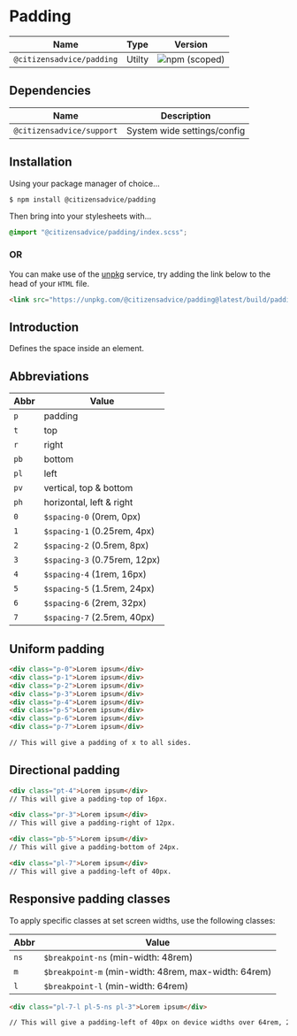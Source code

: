 # Padding

| Name                      | Type   | Version                                                                   |
|---------------------------|--------|---------------------------------------------------------------------------|
| `@citizensadvice/padding` | Utilty | ![npm (scoped)](https://img.shields.io/npm/v/@citizensadvice/padding.svg) |

## Dependencies

| Name                      | Description                 |
|---------------------------|-----------------------------|
| `@citizensadvice/support` | System wide settings/config |

## Installation

Using your package manager of choice...

```shell
$ npm install @citizensadvice/padding
```
Then bring into your stylesheets with...

```scss
@import "@citizensadvice/padding/index.scss";
```

### OR

You can make use of the [unpkg](https://unpkg.com) service, try adding the link below to the head of your `HTML` file.

```html
<link src="https://unpkg.com/@citizensadvice/padding@latest/build/padding.css" />
```

## Introduction

Defines the space inside an element.

## Abbreviations

| Abbr | Value                        |
|------|------------------------------|
| `p`  | padding                      |
| `t`  | top                          |
| `r`  | right                        |
| `pb` | bottom                       |
| `pl` | left                         |
| `pv` | vertical, top & bottom       |
| `ph` | horizontal, left & right     |
| `0`  | `$spacing-0` (0rem, 0px)     |
| `1`  | `$spacing-1` (0.25rem, 4px)  |
| `2`  | `$spacing-2` (0.5rem, 8px)   |
| `3`  | `$spacing-3` (0.75rem, 12px) |
| `4`  | `$spacing-4` (1rem, 16px)    |
| `5`  | `$spacing-5` (1.5rem, 24px)  |
| `6`  | `$spacing-6` (2rem, 32px)    |
| `7`  | `$spacing-7` (2.5rem, 40px)  |

## Uniform padding

```html
<div class="p-0">Lorem ipsum</div>
<div class="p-1">Lorem ipsum</div>
<div class="p-2">Lorem ipsum</div>
<div class="p-3">Lorem ipsum</div>
<div class="p-4">Lorem ipsum</div>
<div class="p-5">Lorem ipsum</div>
<div class="p-6">Lorem ipsum</div>
<div class="p-7">Lorem ipsum</div>

// This will give a padding of x to all sides.
```

## Directional padding

```html
<div class="pt-4">Lorem ipsum</div>
// This will give a padding-top of 16px.

<div class="pr-3">Lorem ipsum</div>
// This will give a padding-right of 12px.

<div class="pb-5">Lorem ipsum</div>
// This will give a padding-bottom of 24px.

<div class="pl-7">Lorem ipsum</div>
// This will give a padding-left of 40px.
```

## Responsive padding classes

To apply specific classes at set screen widths, use the following classes:

| Abbr | Value                                                |
|------|------------------------------------------------------|
| `ns` | `$breakpoint-ns` (min-width: 48rem)                  |
| `m`  | `$breakpoint-m` (min-width: 48rem, max-width: 64rem) |
| `l`  | `$breakpoint-l` (min-width: 64rem)                   |

```html
<div class="pl-7-l pl-5-ns pl-3">Lorem ipsum</div>

// This will give a padding-left of 40px on device widths over 64rem, 24px on devices with a width of 48rem and finally 12px on devices with a width up to 48rem.
```